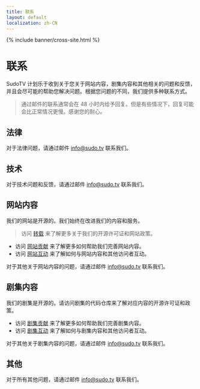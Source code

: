 ```yaml
---
title: 联系
layout: default
localization: zh-CN
---
```


{% include banner/cross-site.html %}

# 联系

SudoTV 计划乐于收到关于您关于网站内容，剧集内容和其他相关的问题和反馈，并且会尽可能的帮助您解决问题。根据您问题的不同，我们提供多种联系方式。

> 通过邮件的联系通常会在 48 小时内给予回复。但是有些情况下，回复可能会比正常情况更慢。感谢您的耐心。

## 法律

对于法律问题，请通过邮件 [info@sudo.tv](mailto://info@sudo.tv) 联系我们。

## 技术

对于技术问题和反馈，请通过邮件 [info@sudo.tv](mailto://info@sudo.tv) 联系我们。

## 网站内容

我们的网站是开源的。我们始终在改进我们的内容和服务。

> 访问 [转载](https://sudo.tv/reprint) 来了解更多关于我们的开源许可证和网站政策。

- 访问 [网站贡献](https://sudo.tv/contribute/sites) 来了解更多如何帮助我们完善网站内容。
- 访问 [网站互动](https://sudo.tv/interact/sites) 来了解如何与网站内容和其他访问者互动。

对于其他关于网站内容的问题，请通过邮件 [info@sudo.tv](mailto://info@sudo.tv) 联系我们。

## 剧集内容

我们的剧集是开源的。请访问剧集的代码仓库来了解对应内容的开源许可证和政策。

- 访问 [剧集贡献](https://sudo.tv/contribute/series) 来了解更多如何帮助我们完善剧集内容。
- 访问 [剧集互动](https://sudo.tv/interact/series) 来了解如何与剧集内容和其他访问者互动。

对于其他关于剧集内容的问题，请通过邮件 [info@sudo.tv](mailto://info@sudo.tv) 联系我们。

## 其他

对于所有其他问题，请通过邮件 [info@sudo.tv](mailto://info@sudo.tv) 联系我们。
